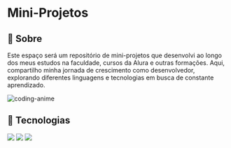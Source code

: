 <h1>Mini-Projetos</h1>

<h2>📌 Sobre</h2>
<p>Este espaço será um repositório de mini-projetos que desenvolvi ao longo dos meus estudos na faculdade, cursos da Alura e outras formações. Aqui, compartilho minha jornada de crescimento como desenvolvedor, explorando diferentes linguagens e tecnologias em busca de constante aprendizado.</p>

![coding-anime](https://github.com/user-attachments/assets/43f686df-73e9-4637-8b56-2555951c7ba9)

## 🚀 Tecnologias
<div>
  <img src="https://img.shields.io/badge/HTML-239120?style=for-the-badge&logo=html5&logoColor=white">
  <img src="https://img.shields.io/badge/CSS-239120?&style=for-the-badge&logo=css3&logoColor=white">
  <img src="https://img.shields.io/badge/JavaScript-F7DF1E?style=for-the-badge&logo=javascript&logoColor=black">
</div>
